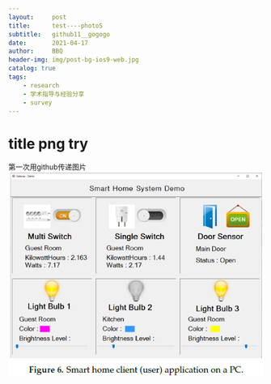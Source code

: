 ```yaml
---
layout:     post
title:      test----photoS
subtitle:   github11__gogogo
date:       2021-04-17
author:     BBQ
header-img: img/post-bg-ios9-web.jpg
catalog: true
tags:
    - research
    - 学术指导与经验分享
    - survey 
---
```

	
# title png try
第一次用github传递图片
![smart home](https://github.com/BBQldf/markdownimgs/blob/main/BBQimgs/smarthome.png "Optional title")
